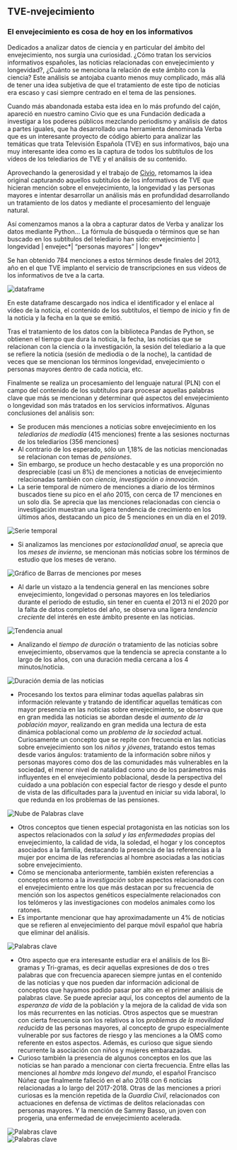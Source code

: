 ## TVE-nvejecimiento
### El envejecimiento es cosa de hoy en los informativos
Dedicados a analizar datos de ciencia y en particular del ámbito del envejecimiento, nos surgía una curiosidad. ¿Cómo tratan los servicios informativos españoles, las noticias relacionadas con envejecimiento y longevidad?, ¿Cuánto se menciona la relación de este ámbito con la ciencia?
Este análisis se antojaba cuanto menos muy complicado, más allá de tener una idea subjetiva de que el tratamiento de este tipo de noticias era escaso y casi siempre centrado en el tema de las pensiones.  

Cuando más abandonada estaba esta idea en lo más profundo del cajón, apareció en nuestro camino Civio que es una Fundación dedicada a investigar a los poderes públicos mezclando periodismo y análisis de datos a partes iguales, que ha desarrollado una herramienta denominada Verba que es un interesante proyecto de código abierto para analizar las temáticas que trata Televisión Española (TVE) en sus informativos, bajo una muy interesante idea como es la captura de todos los subtítulos de los vídeos de los telediarios de TVE y el análisis de su contenido.  

Aprovechando la generosidad y el trabajo de [Civio](https://civio.es/), retomamos la idea original capturando aquellos subtítulos de los informativos de TVE que hicieran mención sobre el envejecimiento, la longevidad y las personas mayores e intentar desarrollar un análisis más en profundidad desarrollando un tratamiento de los datos y mediante el procesamiento del lenguaje natural.  

Así comenzamos manos a la obra a capturar datos de Verba y analizar los datos mediante Python…
La fórmula de búsqueda o términos que se han buscado en los subtítulos del telediario han sido: envejecimiento | longevidad | envejec*| “personas mayores” | longev*  

Se han obtenido 784 menciones a estos términos desde finales del 2013, año en el que TVE implanto el servicio de transcripciones en sus vídeos de los informativos de tve a la carta.  

![dataframe](images/1_df.jpg)

En este dataframe descargado nos indica el identificador y el enlace al vídeo de la noticia, el contenido de los subtítulos, el tiempo de inicio y fin de la noticia y la fecha en la que se emitió.  

Tras el tratamiento de los datos con la biblioteca Pandas de Python, se obtienen el tiempo que dura la noticia, la fecha, las noticias que se relacionan con la ciencia o la investigación, la sesión del telediario a la que se refiere la noticia (sesión de mediodía o de la noche), la cantidad de veces que se mencionan los términos longevidad, envejecimiento o personas mayores dentro de cada noticia, etc.  

Finalmente se realiza un procesamiento del lenguaje natural (PLN) con el campo del contenido de los subtítulos para procesar aquellas palabras clave que más se mencionan y determinar qué aspectos del envejecimiento o longevidad son más tratados en los servicios informativos.
Algunas conclusiones del análisis son:
-	Se producen más menciones a noticias sobre envejecimiento en los *telediarios de mediodía* (415 menciones) frente a las sesiones nocturnas de los telediarios (356 menciones)
-	Al contrario de los esperado, sólo un 1,18% de las noticias mencionadas se relacionan con temas de *pensiones*.
-	Sin embargo, se produce un hecho destacable y es una proporción no despreciable (casi un 8%) de menciones a noticias de envejecimiento relacionadas también con *ciencia, investigación o innovación*.
-	La serie temporal de número de menciones a diario de los términos buscados tiene su pico en el año 2015, con cerca de 17 menciones en un solo día. Se aprecia que las menciones relacionadas con ciencia o investigación muestran una ligera tendencia de crecimiento en los últimos años, destacando un pico de 5 menciones en un día en el 2019.  

![Serie temporal](images/2_Serie_temporal.png)

-	Si analizamos las menciones por *estacionalidad anual*, se aprecia que los *meses de invierno*, se mencionan más noticias sobre los términos de estudio que los meses de verano.

![Gráfico de Barras de menciones por meses](images/3_barras_menciones_mes.png)

-	Al darle un vistazo a la tendencia general en las menciones sobre envejecimiento, longevidad o personas mayores en los telediarios durante el periodo de estudio, sin tener en cuenta el 2013 ni el 2020 por la falta de datos completos del año, se observa una ligera *tendencia creciente* del interés en este ámbito presente en las noticias.  

![Tendencia anual](images/4_tendencia_anual.png)

-	Analizando el *tiempo de duración* o tratamiento de las noticias sobre envejecimiento, observamos que la tendencia se aprecia constante a lo largo de los años, con una duración media cercana a los 4 minutos/noticia.  

![Duración demia de las noticias](images/5_duracion_media_min.png)

-	Procesando los textos para eliminar todas aquellas palabras sin información relevante y tratando de identificar aquellas temáticas con mayor presencia en las noticias sobre envejecimiento, se observa que en gran medida las noticias se abordan desde el *aumento de la población mayor*, realizando en gran medida una lectura de esta dinámica poblacional como un *problema de la sociedad* actual. Curiosamente un concepto que se repite con frecuencia en las noticias sobre envejecimiento son los *niños y jóvenes*, tratando estos temas desde varios ángulos: tratamiento de la información sobre niños y personas mayores como dos de las comunidades más vulnerables en la sociedad, el menor nivel de natalidad como uno de los parámetros más influyentes en el envejecimiento poblacional, desde la perspectiva del cuidado a una población con especial factor de riesgo y desde el punto de vista de las dificultades para la juventud en iniciar su vida laboral, lo que redunda en los problemas de las pensiones.  

![Nube de Palabras clave](images/6_word_Cloud.png)

-	Otros conceptos que tienen especial protagonista en las noticias son los aspectos relacionados con la *salud y las enfermedades* propias del envejecimiento, la calidad de vida, la soledad, el hogar y los conceptos asociados a la familia, destacando la presencia de las referencias a la mujer por encima de las referencias al hombre asociadas a las noticias sobre envejecimiento.
-	Cómo se mencionaba anteriormente, también existen referencias a conceptos entorno a la *investigación* sobre aspectos relacionados con el envejecimiento entre los que más destacan por su frecuencia de mención son los aspectos genéticos especialmente relacionados con los telómeros y las investigaciones con modelos animales como los ratones.
-	Es importante mencionar que hay aproximadamente un 4% de noticias que se refieren al envejecimiento del parque móvil español que habría que eliminar del análisis.  

![Palabras clave](images/7_Palabras_clave.png)

-	Otro aspecto que era interesante estudiar era el análisis de los Bi-gramas y Tri-gramas, es decir aquellas expresiones de dos o tres palabras que con frecuencia aparecen siempre juntas en el contenido de las noticias y que nos pueden dar información adicional de conceptos que hayamos podido pasar por alto en el primer análisis de palabras clave. Se puede apreciar aquí, los conceptos del aumento de la *esperanza de vida* de la población y la mejora de la calidad de vida son los más recurrentes en las noticias. Otros aspectos que se muestran con cierta frecuencia son los relativos a los *problemas de la movilidad reducida* de las personas mayores, al concepto de grupo especialmente vulnerable por sus factores de riesgo y las menciones a la OMS como referente en estos aspectos. Además, es curioso que sigue siendo recurrente la asociación con niños y mujeres embarazadas.
-	Curioso también la presencia de algunos conceptos en los que las noticias se han parado a mencionar con cierta frecuencia. Entre ellas las menciones al *hombre más longevo del mundo*, el español Francisco Núñez que finalmente falleció en el año 2018 con 6 noticias relacionadas a lo largo del 2017-2018. Otras de las menciones a priori curiosas es la mención repetida de la *Guardia Civil*, relacionados con actuaciones en defensa de víctimas de delitos relacionadas con personas mayores. Y la mención de Sammy Basso, un joven con progeria, una enfermedad de envejecimiento acelerada.  

![Palabras clave](images/8_Bi-gramas.png)  
![Palabras clave](images/9_Tri-gramas.png)
